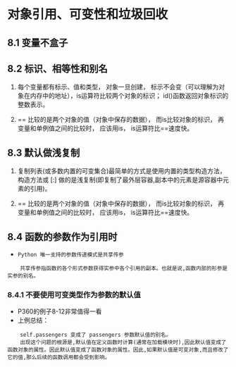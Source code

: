 # 对象引用、可变性和垃圾回收

## 8.1 变量不盒子

## 8.2 标识、相等性和别名
1. 每个变量都有标示、值和类型， 对象一旦创建， 标示不会变（可以理解为对象在内存中的地址），is运算符比较两个对象的标识； id()函数返回对象标识的整数表示。

2. == 比较的是两个对象的值（对象中保存的数据）， 而is比较对象的标识， 再变量和单例值之间的比较时， 应该用is， is运算符比==速度快。

## 8.3 默认做浅复制
1. 复制列表(或多数内置的可变集合)最简单的方式是使用内置的类型构造方法，构造方法或 [:] 做的是浅复制(即复制了最外层容器,副本中的元素是源容器中元素的引用)。

2. == 比较的是两个对象的值（对象中保存的数据）， 而is比较对象的标识， 再变量和单例值之间的比较时， 应该用is， is运算符比==速度快。

## 8.4 函数的参数作为引用时
- `Python 唯一支持的参数传递模式是共享传参`

~~~
    共享传参指函数的各个形式参数获得实参中各个引用的副本。也就是说,函数内部的形参是实参的别名。
~~~

### 8.4.1 不要使用可变类型作为参数的默认值
- P360的例子8-12非常值得一看
- 上例总结：
~~~
    self.passengers 变成了 passengers 参数默认值的别名。
    出现这个问题的根源是,默认值在定义函数时计算(通常在加载模块时),因此默认值变成了函数对象的属性。因此默认值变成了函数对象的属性。因此,如果默认值是可变对象,而且修改了它的值,那么后续的函数调用都会受到影响。
~~~